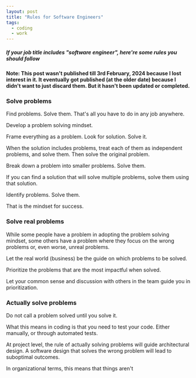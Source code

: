 ```yaml
---
layout: post
title: "Rules for Software Engineers"
tags:
  - coding
  - work
---
```


##### If your job title includes "software engineer", here're some rules you should follow #####

**Note: This post wasn't published till 3rd February, 2024 because I lost interest in it. It eventually got published (at the older date) because I didn't want to just discard them. But it hasn't been updated or completed.**

### Solve problems

Find problems. Solve them. That's all you have to do in any job anywhere.

Develop a problem solving mindset.

Frame everything as a problem. Look for solution. Solve it.

When the solution includes problems, treat each of them as independent problems, and solve them. Then solve the original problem.

Break down a problem into smaller problems. Solve them.

If you can find a solution that will solve multiple problems, solve them using that solution.

Identify problems. Solve them.

That is the mindset for success.

### Solve real problems

While some people have a problem in adopting the problem solving mindset, some others have a problem where they focus on the wrong problems or, even worse, unreal problems.

Let the real world (business) be the guide on which problems to be solved.

Prioritize the problems that are the most impactful when solved.

Let your common sense and discussion with others in the team guide you in prioritization.

### Actually solve problems

Do not call a problem solved until you solve it.

What this means in coding is that you need to test your code. Either manually, or through automated tests.

At project level, the rule of actually solving problems will guide architectural design. A software design that solves the wrong problem will lead to suboptimal outcomes.

In organizational terms, this means that things aren't
